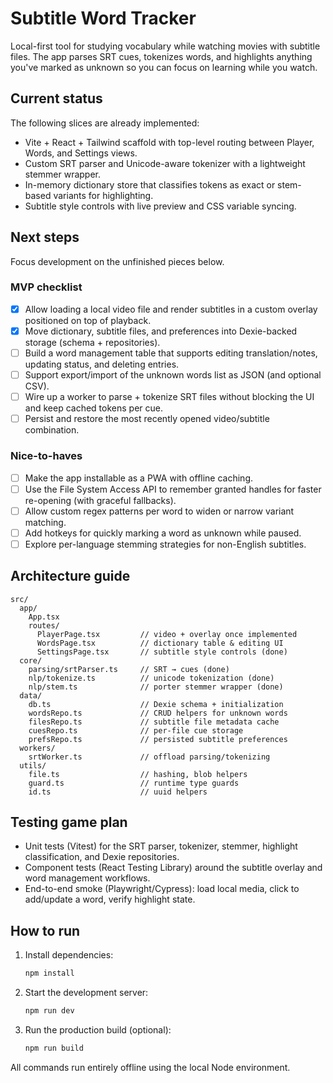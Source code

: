 # Subtitle Word Tracker

Local-first tool for studying vocabulary while watching movies with subtitle files. The app parses SRT cues, tokenizes words, and highlights anything you've marked as unknown so you can focus on learning while you watch.

## Current status

The following slices are already implemented:

- Vite + React + Tailwind scaffold with top-level routing between Player, Words, and Settings views.
- Custom SRT parser and Unicode-aware tokenizer with a lightweight stemmer wrapper.
- In-memory dictionary store that classifies tokens as exact or stem-based variants for highlighting.
- Subtitle style controls with live preview and CSS variable syncing.

## Next steps

Focus development on the unfinished pieces below.

### MVP checklist

- [x] Allow loading a local video file and render subtitles in a custom overlay positioned on top of playback.
- [x] Move dictionary, subtitle files, and preferences into Dexie-backed storage (schema + repositories).
- [ ] Build a word management table that supports editing translation/notes, updating status, and deleting entries.
- [ ] Support export/import of the unknown words list as JSON (and optional CSV).
- [ ] Wire up a worker to parse + tokenize SRT files without blocking the UI and keep cached tokens per cue.
- [ ] Persist and restore the most recently opened video/subtitle combination.

### Nice-to-haves

- [ ] Make the app installable as a PWA with offline caching.
- [ ] Use the File System Access API to remember granted handles for faster re-opening (with graceful fallbacks).
- [ ] Allow custom regex patterns per word to widen or narrow variant matching.
- [ ] Add hotkeys for quickly marking a word as unknown while paused.
- [ ] Explore per-language stemming strategies for non-English subtitles.

## Architecture guide

```
src/
  app/
    App.tsx
    routes/
      PlayerPage.tsx         // video + overlay once implemented
      WordsPage.tsx          // dictionary table & editing UI
      SettingsPage.tsx       // subtitle style controls (done)
  core/
    parsing/srtParser.ts     // SRT → cues (done)
    nlp/tokenize.ts          // unicode tokenization (done)
    nlp/stem.ts              // porter stemmer wrapper (done)
  data/
    db.ts                    // Dexie schema + initialization
    wordsRepo.ts             // CRUD helpers for unknown words
    filesRepo.ts             // subtitle file metadata cache
    cuesRepo.ts              // per-file cue storage
    prefsRepo.ts             // persisted subtitle preferences
  workers/
    srtWorker.ts             // offload parsing/tokenizing
  utils/
    file.ts                  // hashing, blob helpers
    guard.ts                 // runtime type guards
    id.ts                    // uuid helpers
```

## Testing game plan

- Unit tests (Vitest) for the SRT parser, tokenizer, stemmer, highlight classification, and Dexie repositories.
- Component tests (React Testing Library) around the subtitle overlay and word management workflows.
- End-to-end smoke (Playwright/Cypress): load local media, click to add/update a word, verify highlight state.

## How to run

1. Install dependencies:
   ```bash
   npm install
   ```
2. Start the development server:
   ```bash
   npm run dev
   ```
3. Run the production build (optional):
   ```bash
   npm run build
   ```

All commands run entirely offline using the local Node environment.
